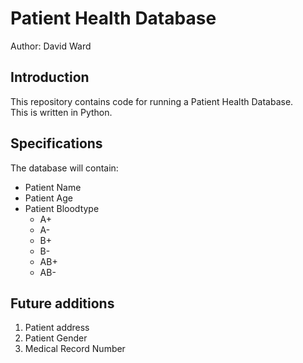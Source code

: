 # Patient Health Database

Author: David Ward

## Introduction
This repository contains code for running a Patient Health Database.  
This is written in Python.

## Specifications 
The database will contain:
* Patient Name
* Patient Age
* Patient Bloodtype
  - A+
  - A-
  - B+
  - B-
  - AB+
  - AB-

## Future additions
1. Patient address
1. Patient Gender
1. Medical Record Number


